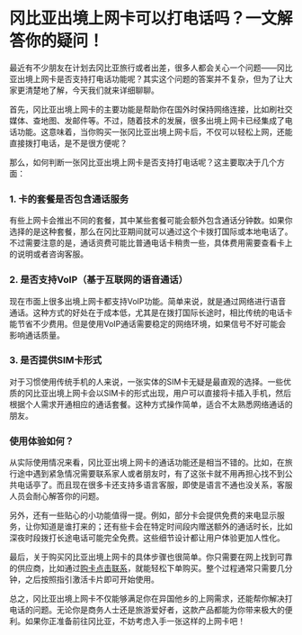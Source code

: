 # 冈比亚出境上网卡可以打电话吗？一文解答你的疑问！

最近有不少朋友在计划去冈比亚旅行或者出差，很多人都会关心一个问题——冈比亚出境上网卡是否支持打电话功能呢？其实这个问题的答案并不复杂，但为了让大家更清楚地了解，今天我们就来详细聊聊。

首先，冈比亚出境上网卡的主要功能是帮助你在国外时保持网络连接，比如刷社交媒体、查地图、发邮件等。不过，随着技术的发展，很多出境上网卡已经集成了电话功能。这意味着，当你购买一张冈比亚出境上网卡后，不仅可以轻松上网，还能直接拨打电话，是不是很方便呢？

那么，如何判断一张冈比亚出境上网卡是否支持打电话呢？这主要取决于几个方面：

### 1. **卡的套餐是否包含通话服务**
有些上网卡会推出不同的套餐，其中某些套餐可能会额外包含通话分钟数。如果你选择的是这种套餐，那么在冈比亚期间就可以通过这个卡拨打国际或本地电话了。不过需要注意的是，通话资费可能比普通电话卡稍贵一些，具体费用需要查看卡上的说明或者咨询客服。

### 2. **是否支持VoIP（基于互联网的语音通话）**
现在市面上很多出境上网卡都支持VoIP功能。简单来说，就是通过网络进行语音通话。这种方式的好处在于成本低，尤其是在拨打国际长途时，相比传统的电话卡能节省不少费用。但是使用VoIP通话需要稳定的网络环境，如果信号不好可能会影响通话质量。

### 3. **是否提供SIM卡形式**
对于习惯使用传统手机的人来说，一张实体的SIM卡无疑是最直观的选择。一些优质的冈比亚出境上网卡会以SIM卡的形式出现，用户可以直接将卡插入手机，然后根据个人需求开通相应的通话套餐。这种方式操作简单，适合不太熟悉网络通话的朋友。

### 使用体验如何？
从实际使用情况来看，冈比亚出境上网卡的通话功能还是相当不错的。比如，在旅行途中遇到紧急情况需要联系家人或者朋友时，有了这张卡就不用再担心找不到公共电话亭了。而且现在很多卡还支持多语言客服，即使是语言不通也没关系，客服人员会耐心解答你的问题。

另外，还有一些贴心的小功能值得一提。例如，部分卡会提供免费的来电显示服务，让你知道是谁打来的；还有些卡会在特定时间段内赠送额外的通话时长，比如深夜时段拨打长途电话可能完全免费。这些细节设计都让用户体验更加人性化。

最后，关于购买冈比亚出境上网卡的具体步骤也很简单。你只需要在网上找到可靠的供应商，比如通过[购卡点击联系](https://t.me/s/esim1088)，就能轻松下单购买。整个过程通常只需要几分钟，之后按照指引激活卡片即可开始使用。

总之，冈比亚出境上网卡不仅能够满足你在异国他乡的上网需求，还能帮你解决打电话的问题。无论你是商务人士还是旅游爱好者，这款产品都能为你带来极大的便利。如果你正准备前往冈比亚，不妨考虑入手一张这样的上网卡吧！
